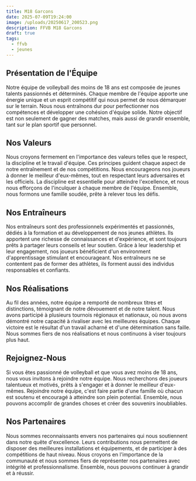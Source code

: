 ```yaml
---
title: M18 Garcons
date: 2025-07-09T19:24:00
image: /uploads/20250617_200523.png
description: FFVB M18 Garcons
draft: true
tags:
  - ffvb
  - jeunes
---
```


## Présentation de l'Équipe

Notre équipe de volleyball des moins de 18 ans est composée de jeunes talents passionnés et déterminés. Chaque membre de
l'équipe apporte une énergie unique et un esprit compétitif qui nous permet de nous démarquer sur le terrain. Nous nous
entraînons dur pour perfectionner nos compétences et développer une cohésion d'équipe solide. Notre objectif est non
seulement de gagner des matches, mais aussi de grandir ensemble, tant sur le plan sportif que personnel.

## Nos Valeurs

Nous croyons fermement en l'importance des valeurs telles que le respect, la discipline et le travail d'équipe. Ces
principes guident chaque aspect de notre entraînement et de nos compétitions. Nous encourageons nos joueurs à donner le
meilleur d'eux-mêmes, tout en respectant leurs adversaires et les officiels. La discipline est essentielle pour
atteindre l'excellence, et nous nous efforçons de l'inculquer à chaque membre de l'équipe. Ensemble, nous formons une
famille soudée, prête à relever tous les défis.

## Nos Entraîneurs

Nos entraîneurs sont des professionnels expérimentés et passionnés, dédiés à la formation et au développement de nos
jeunes athlètes. Ils apportent une richesse de connaissances et d'expérience, et sont toujours prêts à partager leurs
conseils et leur soutien. Grâce à leur leadership et leur engagement, nos joueurs bénéficient d'un environment
d'apprentissage stimulant et encourageant. Nos entraîneurs ne se contentent pas de former des athlètes, ils forment
aussi des individus responsables et confiants.

## Nos Réalisations

Au fil des années, notre équipe a remporté de nombreux titres et distinctions, témoignant de notre dévouement et de
notre talent. Nous avons participé à plusieurs tournois régionaux et nationaux, où nous avons démontré notre capacité à
rivaliser avec les meilleures équipes. Chaque victoire est le résultat d'un travail acharné et d'une détermination sans
faille. Nous sommes fiers de nos réalisations et nous continuons à viser toujours plus haut.

## Rejoignez-Nous

Si vous êtes passionné de volleyball et que vous avez moins de 18 ans, nous vous invitons à rejoindre notre équipe. Nous
recherchons des joueurs talentueux et motivés, prêts à s'engager et à donner le meilleur d'eux-mêmes. Rejoindre notre
équipe, c'est faire partie d'une famille où chacun est soutenu et encouragé à atteindre son plein potential. Ensemble,
nous pouvons accomplir de grandes choses et créer des souvenirs inoubliables.

## Nos Partenaires

Nous sommes reconnaissants envers nos partenaires qui nous soutiennent dans notre quête d'excellence. Leurs
contributions nous permettent de disposer des meilleures installations et équipements, et de participer à des
compétitions de haut niveau. Nous croyons en l'importance de la communauté et nous sommes fiers de représenter nos
partenaires avec intégrité et professionnalisme. Ensemble, nous pouvons continuer à grandir et à réussir.
